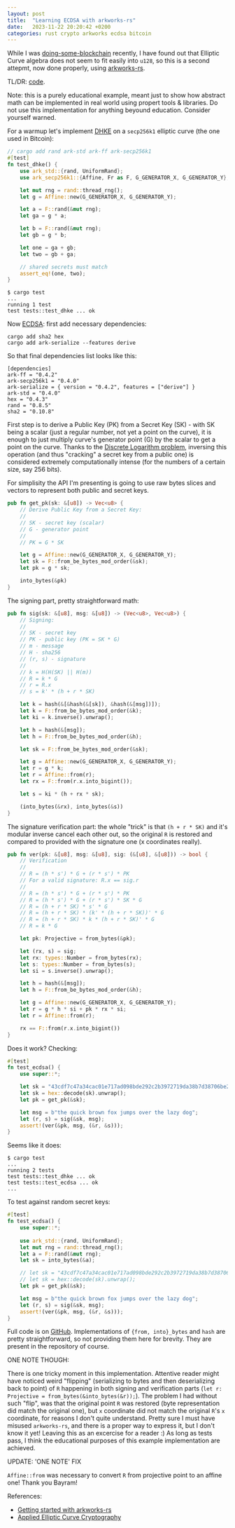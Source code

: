 ```yaml
---
layout: post
title:  "Learning ECDSA with arkworks-rs"
date:   2023-11-22 20:20:42 +0200
categories: rust crypto arkworks ecdsa bitcoin
---
```

While I was [doing-some-blockchain](https://github.com/sergey-melnychuk/doing-some-blockchain) recently, I have found out that Elliptic Curve algebra does not seem to fit easily into `u128`, so this is a second attepmt, now done properly, using [arkworks-rs](https://github.com/arkworks-rs).

TL/DR: [code](https://github.com/sergey-melnychuk/doing-some-curves).

Note: this is a purely educational example, meant just to show how abstract math can be implemented in real world using propert tools & libraries. Do not use this implementation for anything beyound education. Consider yourself warned.

For a warmup let's implement [DHKE](https://en.wikipedia.org/wiki/Diffie–Hellman_key_exchange) on a `secp256k1` elliptic curve (the one used in Bitcoin):

```rust
// cargo add rand ark-std ark-ff ark-secp256k1
#[test]
fn test_dhke() {
    use ark_std::{rand, UniformRand};
    use ark_secp256k1::{Affine, Fr as F, G_GENERATOR_X, G_GENERATOR_Y};

    let mut rng = rand::thread_rng();
    let g = Affine::new(G_GENERATOR_X, G_GENERATOR_Y);

    let a = F::rand(&mut rng);
    let ga = g * a;

    let b = F::rand(&mut rng);
    let gb = g * b;

    let one = ga + gb;
    let two = gb + ga;

    // shared secrets must match
    assert_eq!(one, two);
}
```

```
$ cargo test
...
running 1 test
test tests::test_dhke ... ok
```

Now [ECDSA](https://en.wikipedia.org/wiki/Elliptic_Curve_Digital_Signature_Algorithm): first add necessary dependencies:

```
cargo add sha2 hex
cargo add ark-serialize --features derive
```

So that final dependencies list looks like this:

```
[dependencies]
ark-ff = "0.4.2"
ark-secp256k1 = "0.4.0"
ark-serialize = { version = "0.4.2", features = ["derive"] }
ark-std = "0.4.0"
hex = "0.4.3"
rand = "0.8.5"
sha2 = "0.10.8"
```

First step is to derive a Public Key (PK) from a Secret Key (SK) - with SK being a scalar (just a regular number, not yet a point on the curve), it is enough to just multiply curve's generator point (G) by the scalar to get a point on the curve. Thanks to the [Discrete Logarithm problem](https://en.wikipedia.org/wiki/Discrete_logarithm), inversing this operation (and thus "cracking" a secret key from a public one) is considered extremely computationally intense (for the numbers of a certain size, say 256 bits).

For simplisity the API I'm presenting is going to use raw bytes slices and vectors to represent both public and secret keys.

```rust
pub fn get_pk(sk: &[u8]) -> Vec<u8> {
    // Derive Public Key from a Secret Key:
    // 
    // SK - secret key (scalar)
    // G - generator point
    // 
    // PK = G * SK

    let g = Affine::new(G_GENERATOR_X, G_GENERATOR_Y);
    let sk = F::from_be_bytes_mod_order(&sk);
    let pk = g * sk;

    into_bytes(&pk)
}
```

The signing part, pretty straightforward math:

```rust
pub fn sig(sk: &[u8], msg: &[u8]) -> (Vec<u8>, Vec<u8>) {
    // Signing:
    // 
    // SK - secret key
    // PK - public key (PK = SK * G)
    // m - message
    // H - sha256
    // (r, s) - signature
    // 
    // k = H(H(SK) || H(m))
    // R = k * G
    // r = R.x
    // s = k' * (h + r * SK)

    let k = hash(&[&hash(&[sk]), &hash(&[msg])]);
    let k = F::from_be_bytes_mod_order(&k);
    let ki = k.inverse().unwrap();

    let h = hash(&[msg]);
    let h = F::from_be_bytes_mod_order(&h);

    let sk = F::from_be_bytes_mod_order(&sk);

    let g = Affine::new(G_GENERATOR_X, G_GENERATOR_Y);
    let r = g * k;
    let r = Affine::from(r);
    let rx = F::from(r.x.into_bigint());

    let s = ki * (h + rx * sk);

    (into_bytes(&rx), into_bytes(&s))
}
```

The signature verification part: the whole "trick" is that `(h + r * SK)` and it's modular inverse cancel each other out, so the original `R` is restored and compared to provided with the signature one (x coordinates really).

```rust
pub fn ver(pk: &[u8], msg: &[u8], sig: (&[u8], &[u8])) -> bool {
    // Verification
    // 
    // R = (h * s') * G + (r * s') * PK
    // For a valid signature: R.x == sig.r
    //
    // R = (h * s') * G + (r * s') * PK
    // R = (h * s') * G + (r * s') * SK * G
    // R = (h + r * SK) * s' * G
    // R = (h + r * SK) * (k' * (h + r * SK))' * G
    // R = (h + r * SK) * k * (h + r * SK)' * G
    // R = k * G

    let pk: Projective = from_bytes(&pk);

    let (rx, s) = sig;
    let rx: types::Number = from_bytes(rx);
    let s: types::Number = from_bytes(s);
    let si = s.inverse().unwrap();

    let h = hash(&[msg]);
    let h = F::from_be_bytes_mod_order(&h);

    let g = Affine::new(G_GENERATOR_X, G_GENERATOR_Y);
    let r = g * h * si + pk * rx * si;
    let r = Affine::from(r);

    rx == F::from(r.x.into_bigint())
}
```

Does it work? Checking:

```rust
#[test]
fn test_ecdsa() {
    use super::*;

    let sk = "43cdf7c47a34cac01e717ad098bde292c2b3972719da38b7d38706be25706d4f";
    let sk = hex::decode(sk).unwrap();
    let pk = get_pk(&sk);

    let msg = b"the quick brown fox jumps over the lazy dog";
    let (r, s) = sig(&sk, msg);
    assert!(ver(&pk, msg, (&r, &s)));
}
```

Seems like it does:

```
$ cargo test
...
running 2 tests
test tests::test_dhke ... ok
test tests::test_ecdsa ... ok
...
```

To test against random secret keys:

```rust
#[test]
fn test_ecdsa() {
    use super::*;
    
    use ark_std::{rand, UniformRand};
    let mut rng = rand::thread_rng();
    let a = F::rand(&mut rng);
    let sk = into_bytes(&a);

    // let sk = "43cdf7c47a34cac01e717ad098bde292c2b3972719da38b7d38706be25706d4f";
    // let sk = hex::decode(sk).unwrap();
    let pk = get_pk(&sk);

    let msg = b"the quick brown fox jumps over the lazy dog";
    let (r, s) = sig(&sk, msg);
    assert!(ver(&pk, msg, (&r, &s)));
}
```

Full code is on [GitHub](https://github.com/sergey-melnychuk/doing-some-curves). Implementations of `{from, into}_bytes` and `hash` are pretty straightforward, so not providing them here for brevity. They are present in the repository of course.

ONE NOTE THOUGH:

There is one tricky moment in this implementation. Attentive reader might have noticed weird "flipping" (serializing to bytes and then deserializing back to point) of `R` happening in both signing and verification parts (`let r: Projective = from_bytes(&into_bytes(&r));`). The problem I had without such "flip", was that the original point `R` was restored (byte representation did match the original one), but `x` coordinate did not match the original `R`'s `x` coordinate, for reasons I don't quite understand. Pretty sure I must have misused `arkworks-rs`, and there is a proper way to express it, but I don't know it yet! Leaving this as an excercise for a reader :) As long as tests pass, I think the educational purposes of this example implementation are achieved.

UPDATE: 'ONE NOTE' FIX

`Affine::from` was necessary to convert `R` from projective point to an affine one! Thank you Bayram!

References:
- [Getting started with arkworks-rs](https://medium.com/@prajwolgyawali/getting-started-with-arkworks-rs-e5ceaca895a9)
- [Applied Elliptic Curve Cryptography](https://ventral.digital/posts/2023/8/22/applied-elliptic-curve-cryptography)
